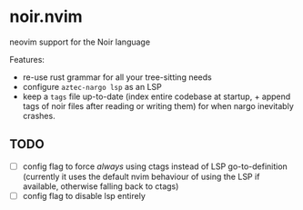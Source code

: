 # noir.nvim
neovim support for the Noir language

Features:
- re-use rust grammar for all your tree-sitting needs
- configure `aztec-nargo lsp` as an LSP
- keep a `tags` file up-to-date (index entire codebase at startup, + append tags of noir files after reading or writing them) for when nargo inevitably crashes.

## TODO
- [ ] config flag to force *always* using ctags instead of LSP go-to-definition (currently it uses the default nvim behaviour of using the LSP if available, otherwise falling back to ctags)
- [ ] config flag to disable lsp entirely
